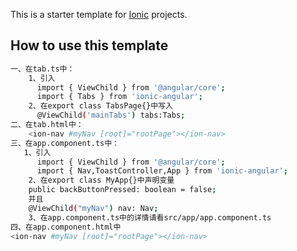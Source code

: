This is a starter template for [Ionic](http://ionicframework.com/docs/) projects.

## How to use this template
```bash
一、在tab.ts中：
    1、引入 
      import { ViewChild } from '@angular/core';
      import { Tabs } from 'ionic-angular';
    2、在export class TabsPage{}中写入
      @ViewChild('mainTabs') tabs:Tabs;
二、在tab.html中：
    <ion-nav #myNav [root]="rootPage"></ion-nav>
三、在app.component.ts中：
   1、引入
      import { ViewChild } from '@angular/core';
      import { Nav,ToastController,App } from 'ionic-angular';
    2、在export class MyApp{}中声明变量
    public backButtonPressed: boolean = false;
    并且
    @ViewChild("myNav") nav: Nav;
    3、在app.component.ts中的详情请看src/app/app.component.ts
四、在app.component.html中
<ion-nav #myNav [root]="rootPage"></ion-nav>
```
